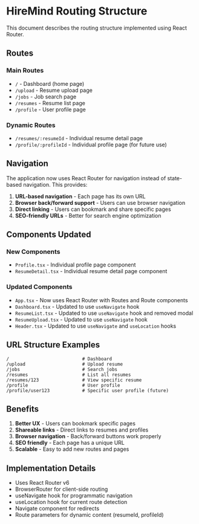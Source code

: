# HireMind Routing Structure

This document describes the routing structure implemented using React Router.

## Routes

### Main Routes

- `/` - Dashboard (home page)
- `/upload` - Resume upload page
- `/jobs` - Job search page
- `/resumes` - Resume list page
- `/profile` - User profile page

### Dynamic Routes

- `/resumes/:resumeId` - Individual resume detail page
- `/profile/:profileId` - Individual profile page (for future use)

## Navigation

The application now uses React Router for navigation instead of state-based navigation. This provides:

1. **URL-based navigation** - Each page has its own URL
2. **Browser back/forward support** - Users can use browser navigation
3. **Direct linking** - Users can bookmark and share specific pages
4. **SEO-friendly URLs** - Better for search engine optimization

## Components Updated

### New Components

- `Profile.tsx` - Individual profile page component
- `ResumeDetail.tsx` - Individual resume detail page component

### Updated Components

- `App.tsx` - Now uses React Router with Routes and Route components
- `Dashboard.tsx` - Updated to use `useNavigate` hook
- `ResumeList.tsx` - Updated to use `useNavigate` hook and removed modal
- `ResumeUpload.tsx` - Updated to use `useNavigate` hook
- `Header.tsx` - Updated to use `useNavigate` and `useLocation` hooks

## URL Structure Examples

```
/                           # Dashboard
/upload                     # Upload resume
/jobs                       # Search jobs
/resumes                    # List all resumes
/resumes/123                # View specific resume
/profile                    # User profile
/profile/user123            # Specific user profile (future)
```

## Benefits

1. **Better UX** - Users can bookmark specific pages
2. **Shareable links** - Direct links to resumes and profiles
3. **Browser navigation** - Back/forward buttons work properly
4. **SEO friendly** - Each page has a unique URL
5. **Scalable** - Easy to add new routes and pages

## Implementation Details

- Uses React Router v6
- BrowserRouter for client-side routing
- useNavigate hook for programmatic navigation
- useLocation hook for current route detection
- Navigate component for redirects
- Route parameters for dynamic content (resumeId, profileId)
